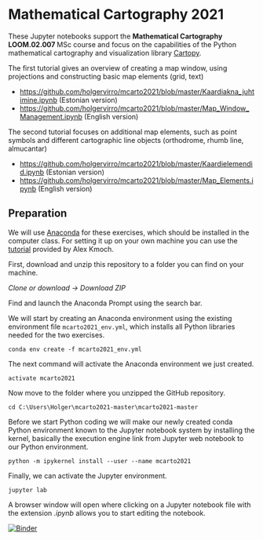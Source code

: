 # Mathematical Cartography 2021
These Jupyter notebooks support the <b> Mathematical Cartography LOOM.02.007 </b> MSc course and focus on the capabilities of the Python mathematical cartography and visualization library [Cartopy](https://scitools.org.uk/cartopy/docs/latest/).

The first tutorial gives an overview of creating a map window, using projections and constructing basic map elements (grid, text)
* https://github.com/holgervirro/mcarto2021/blob/master/Kaardiakna_juhtimine.ipynb (Estonian version)
* https://github.com/holgervirro/mcarto2021/blob/master/Map_Window_Management.ipynb (English version)

The second tutorial focuses on additional map elements, such as point symbols and different cartographic line objects (orthodrome, rhumb line, almucantar)
* https://github.com/holgervirro/mcarto2021/blob/master/Kaardielemendid.ipynb (Estonian version)
* https://github.com/holgervirro/mcarto2021/blob/master/Map_Elements.ipynb (English version)

## Preparation
We will use [Anaconda](https://conda.io/en/master/miniconda.html) for these exercises, which should be installed in the computer class. For setting it up on your own machine you can use the [tutorial](https://kodu.ut.ee/~kmoch/geopython2020/L0/Installing_Miniconda_GIS.html) provided by Alex Kmoch.

First, download and unzip this repository to a folder you can find on your machine.

*Clone or download -> Download ZIP*

Find and launch the Anaconda Prompt using the search bar.

We will start by creating an Anaconda environment using the existing environment file `mcarto2021_env.yml`, which installs all Python libraries needed for the two exercises.

`conda env create -f mcarto2021_env.yml`

The next command will activate the Anaconda environment we just created.

`activate mcarto2021`

Now move to the folder where you unzipped the GitHub repository.

`cd C:\Users\Holger\mcarto2021-master\mcarto2021-master`

Before we start Python coding we will make our newly created conda Python environment known to the Jupyter notebook system by installing the kernel, basically the execution engine link from Jupyter web notebook to our Python environment.

`python -m ipykernel install --user --name mcarto2021`

Finally, we can activate the Jupyter environment.

`jupyter lab`

A browser window will open where clicking on a Jupyter notebook file with the extension *.ipynb* allows you to start editing the notebook.

[![Binder](https://mybinder.org/badge_logo.svg)](https://mybinder.org/v2/gh/holgervirro/mcarto2021/HEAD)
